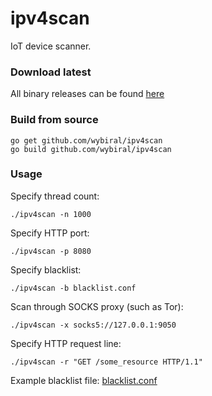 # ipv4scan
IoT device scanner.
### Download latest
All binary releases can be found [here](https://github.com/wybiral/ipv4scan/releases)
### Build from source
```
go get github.com/wybiral/ipv4scan
go build github.com/wybiral/ipv4scan
```

### Usage
Specify thread count:
```
./ipv4scan -n 1000
```
Specify HTTP port:
```
./ipv4scan -p 8080
```
Specify blacklist:
```
./ipv4scan -b blacklist.conf
```
Scan through SOCKS proxy (such as Tor):
```
./ipv4scan -x socks5://127.0.0.1:9050
```
Specify HTTP request line:
```
./ipv4scan -r "GET /some_resource HTTP/1.1"
```
Example blacklist file: [blacklist.conf](https://github.com/wybiral/ipv4scan/blob/master/blacklist.conf)
